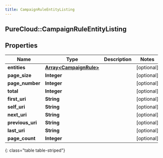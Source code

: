 ```yaml
---
title: CampaignRuleEntityListing
---
```

## PureCloud::CampaignRuleEntityListing

## Properties

|Name | Type | Description | Notes|
|------------ | ------------- | ------------- | -------------|
| **entities** | [**Array&lt;CampaignRule&gt;**](CampaignRule.html) |  | [optional] |
| **page_size** | **Integer** |  | [optional] |
| **page_number** | **Integer** |  | [optional] |
| **total** | **Integer** |  | [optional] |
| **first_uri** | **String** |  | [optional] |
| **self_uri** | **String** |  | [optional] |
| **next_uri** | **String** |  | [optional] |
| **previous_uri** | **String** |  | [optional] |
| **last_uri** | **String** |  | [optional] |
| **page_count** | **Integer** |  | [optional] |
{: class="table table-striped"}


